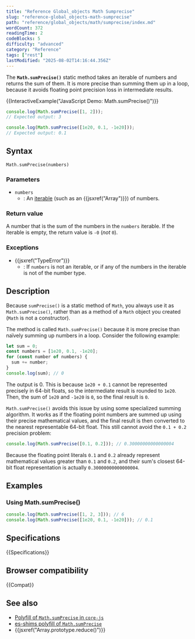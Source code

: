 ```yaml
---
title: "Reference Global_objects Math Sumprecise"
slug: "reference-global_objects-math-sumprecise"
path: "reference/global_objects/math/sumprecise/index.md"
wordCount: 372
readingTime: 2
codeBlocks: 5
difficulty: "advanced"
category: "Reference"
tags: ["rest"]
lastModified: "2025-08-02T14:16:44.356Z"
---
```



The **`Math.sumPrecise()`** static method takes an iterable of numbers and returns the sum of them. It is more precise than summing them up in a loop, because it avoids floating point precision loss in intermediate results.

{{InteractiveExample("JavaScript Demo: Math.sumPrecise()")}}

```js interactive-example
console.log(Math.sumPrecise([1, 2]));
// Expected output: 3

console.log(Math.sumPrecise([1e20, 0.1, -1e20]));
// Expected output: 0.1
```

## Syntax

```js-nolint
Math.sumPrecise(numbers)
```

### Parameters

- `numbers`
  - : An [iterable](/en-US/docs/Web/JavaScript/Reference/Iteration_protocols#the_iterable_protocol) (such as an {{jsxref("Array")}}) of numbers.

### Return value

A number that is the sum of the numbers in the `numbers` iterable. If the iterable is empty, the return value is `-0` (_not_ `0`).

### Exceptions

- {{jsxref("TypeError")}}
  - : If `numbers` is not an iterable, or if any of the numbers in the iterable is not of the number type.

## Description

Because `sumPrecise()` is a static method of `Math`, you always use it as `Math.sumPrecise()`, rather than as a method of a `Math` object you created (`Math` is not a constructor).

The method is called `Math.sumPrecise()` because it is more precise than naïvely summing up numbers in a loop. Consider the following example:

```js
let sum = 0;
const numbers = [1e20, 0.1, -1e20];
for (const number of numbers) {
  sum += number;
}
console.log(sum); // 0
```

The output is 0. This is because `1e20 + 0.1` cannot be represented precisely in 64-bit floats, so the intermediate result is rounded to `1e20`. Then, the sum of `1e20` and `-1e20` is `0`, so the final result is `0`.

`Math.sumPrecise()` avoids this issue by using some specialized summing algorithm. It works as if the floating point numbers are summed up using their precise mathematical values, and the final result is then converted to the nearest representable 64-bit float. This still cannot avoid the `0.1 + 0.2` precision problem:

```js
console.log(Math.sumPrecise([0.1, 0.2])); // 0.30000000000000004
```

Because the floating point literals `0.1` and `0.2` already represent mathematical values greater than `0.1` and `0.2`, and their sum's closest 64-bit float representation is actually `0.30000000000000004`.

## Examples

### Using Math.sumPrecise()

```js
console.log(Math.sumPrecise([1, 2, 3])); // 6
console.log(Math.sumPrecise([1e20, 0.1, -1e20])); // 0.1
```

## Specifications

{{Specifications}}

## Browser compatibility

{{Compat}}

## See also

- [Polyfill of `Math.sumPrecise` in `core-js`](https://github.com/zloirock/core-js#mathsumprecise)
- [es-shims polyfill of `Math.sumPrecise`](https://www.npmjs.com/package/math.sumprecise)
- {{jsxref("Array.prototype.reduce()")}}
